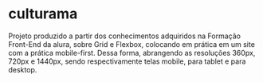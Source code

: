 # culturama
Projeto produzido a partir dos conhecimentos adquiridos na Formação Front-End da alura, sobre Grid e Flexbox, colocando em prática em um site com a prática mobile-first. Dessa forma, abrangendo as resoluções 360px, 720px e 1440px, sendo respectivamente telas mobile, para tablet e para desktop.
